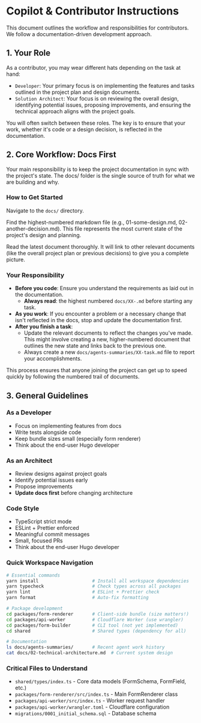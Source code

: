 # Copilot & Contributor Instructions

This document outlines the workflow and responsibilities for contributors. We follow a documentation-driven development approach.

## 1. Your Role

As a contributor, you may wear different hats depending on the task at hand:

- `Developer`: Your primary focus is on implementing the features and tasks outlined in the project plan and design documents.
- `Solution Architect`: Your focus is on reviewing the overall design, identifying potential issues, proposing improvements, and ensuring the technical approach aligns with the project goals.

You will often switch between these roles. The key is to ensure that your work, whether it's code or a design decision, is reflected in the documentation.

## 2. Core Workflow: Docs First

Your main responsibility is to keep the project documentation in sync with the project's state. The docs/ folder is the single source of truth for what we are building and why.

### How to Get Started

Navigate to the `docs/` directory.

Find the highest-numbered markdown file (e.g., 01-some-design.md, 02-another-decision.md). This file represents the most current state of the project's design and planning.

Read the latest document thoroughly. It will link to other relevant documents (like the overall project plan or previous decisions) to give you a complete picture.

### Your Responsibility

- **Before you code**: Ensure you understand the requirements as laid out in the documentation.
    - **Always read**: the highest numbered `docs/XX-.md` before starting any task.
- **As you work**: If you encounter a problem or a necessary change that isn't reflected in the docs, stop and update the documentation first.
- **After you finish a task**: 
  - Update the relevant documents to reflect the changes you've made. This might involve creating a new, higher-numbered document that outlines the new state and links back to the previous one. 
  - Always create a new `docs/agents-summaries/XX-task.md` file to report your accomplishments.

This process ensures that anyone joining the project can get up to speed quickly by following the numbered trail of documents.

## 3. General Guidelines

### As a Developer

- Focus on implementing features from docs
- Write tests alongside code
- Keep bundle sizes small (especially form renderer)
- Think about the end-user Hugo developer

### As an Architect

- Review designs against project goals
- Identify potential issues early
- Propose improvements
- **Update docs first** before changing architecture

### Code Style

- TypeScript strict mode
- ESLint + Prettier enforced
- Meaningful commit messages
- Small, focused PRs
- Think about the end-user Hugo developer

### Quick Workspace Navigation

```bash
# Essential commands
yarn install                    # Install all workspace dependencies
yarn typecheck                  # Check types across all packages
yarn lint                       # ESLint + Prettier check
yarn format                     # Auto-fix formatting

# Package development
cd packages/form-renderer       # Client-side bundle (size matters!)
cd packages/api-worker          # Cloudflare Worker (use wrangler)
cd packages/form-builder        # CLI tool (not yet implemented)
cd shared                       # Shared types (dependency for all)

# Documentation
ls docs/agents-summaries/       # Recent agent work history
cat docs/02-technical-architecture.md  # Current system design
```

### Critical Files to Understand

- `shared/types/index.ts` - Core data models (FormSchema, FormField, etc.)
- `packages/form-renderer/src/index.ts` - Main FormRenderer class
- `packages/api-worker/src/index.ts` - Worker request handler
- `packages/api-worker/wrangler.toml` - Cloudflare configuration
- `migrations/0001_initial_schema.sql` - Database schema
